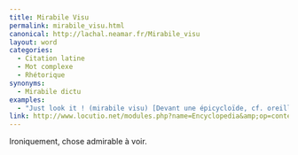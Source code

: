 ```yaml
---
title: Mirabile Visu
permalink: mirabile_visu.html
canonical: http://lachal.neamar.fr/Mirabile_visu
layout: word
categories:
  - Citation latine
  - Mot complexe
  - Rhétorique
synonyms:
  - Mirabile dictu
examples:
  - "Just look it ! (mirabile visu) [Devant une épicycloïde, cf. oreilles de Mickey]"
link: http://www.locutio.net/modules.php?name=Encyclopedia&amp;op=content&amp;tid=6773
---
```


Ironiquement, chose admirable à voir.

